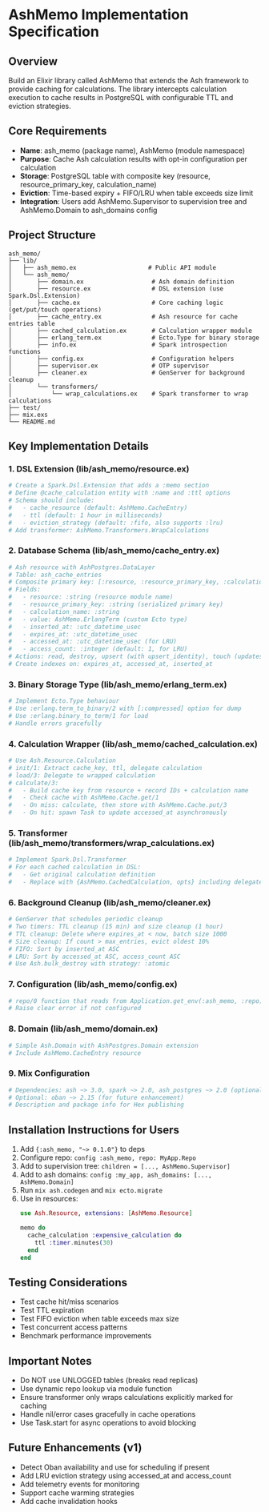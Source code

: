 # AshMemo Implementation Specification

## Overview
Build an Elixir library called AshMemo that extends the Ash framework to provide caching for calculations. The library intercepts calculation execution to cache results in PostgreSQL with configurable TTL and eviction strategies.

## Core Requirements
- **Name**: ash_memo (package name), AshMemo (module namespace)
- **Purpose**: Cache Ash calculation results with opt-in configuration per calculation
- **Storage**: PostgreSQL table with composite key (resource, resource_primary_key, calculation_name)
- **Eviction**: Time-based expiry + FIFO/LRU when table exceeds size limit
- **Integration**: Users add AshMemo.Supervisor to supervision tree and AshMemo.Domain to ash_domains config

## Project Structure
```
ash_memo/
├── lib/
│   ├── ash_memo.ex                    # Public API module
│   └── ash_memo/
│       ├── domain.ex                   # Ash domain definition
│       ├── resource.ex                 # DSL extension (use Spark.Dsl.Extension)
│       ├── cache.ex                    # Core caching logic (get/put/touch operations)
│       ├── cache_entry.ex              # Ash resource for cache entries table
│       ├── cached_calculation.ex       # Calculation wrapper module
│       ├── erlang_term.ex              # Ecto.Type for binary storage
│       ├── info.ex                     # Spark introspection functions
│       ├── config.ex                   # Configuration helpers
│       ├── supervisor.ex               # OTP supervisor
│       ├── cleaner.ex                  # GenServer for background cleanup
│       └── transformers/
│           └── wrap_calculations.ex    # Spark transformer to wrap calculations
├── test/
├── mix.exs
└── README.md
```

## Key Implementation Details

### 1. DSL Extension (lib/ash_memo/resource.ex)
```elixir
# Create a Spark.Dsl.Extension that adds a :memo section
# Define @cache_calculation entity with :name and :ttl options
# Schema should include:
#   - cache_resource (default: AshMemo.CacheEntry)
#   - ttl (default: 1 hour in milliseconds)
#   - eviction_strategy (default: :fifo, also supports :lru)
# Add transformer: AshMemo.Transformers.WrapCalculations
```

### 2. Database Schema (lib/ash_memo/cache_entry.ex)
```elixir
# Ash resource with AshPostgres.DataLayer
# Table: ash_cache_entries
# Composite primary key: [:resource, :resource_primary_key, :calculation_name]
# Fields:
#   - resource: :string (resource module name)
#   - resource_primary_key: :string (serialized primary key)
#   - calculation_name: :string
#   - value: AshMemo.ErlangTerm (custom Ecto type)
#   - inserted_at: :utc_datetime_usec
#   - expires_at: :utc_datetime_usec
#   - accessed_at: :utc_datetime_usec (for LRU)
#   - access_count: :integer (default: 1, for LRU)
# Actions: read, destroy, upsert (with upsert_identity), touch (updates accessed_at)
# Create indexes on: expires_at, accessed_at, inserted_at
```

### 3. Binary Storage Type (lib/ash_memo/erlang_term.ex)
```elixir
# Implement Ecto.Type behaviour
# Use :erlang.term_to_binary/2 with [:compressed] option for dump
# Use :erlang.binary_to_term/1 for load
# Handle errors gracefully
```

### 4. Calculation Wrapper (lib/ash_memo/cached_calculation.ex)
```elixir
# Use Ash.Resource.Calculation
# init/1: Extract cache_key, ttl, delegate calculation
# load/3: Delegate to wrapped calculation
# calculate/3: 
#   - Build cache key from resource + record IDs + calculation name
#   - Check cache with AshMemo.Cache.get/1
#   - On miss: calculate, then store with AshMemo.Cache.put/3
#   - On hit: spawn Task to update accessed_at asynchronously
```

### 5. Transformer (lib/ash_memo/transformers/wrap_calculations.ex)
```elixir
# Implement Spark.Dsl.Transformer
# For each cached calculation in DSL:
#   - Get original calculation definition
#   - Replace with {AshMemo.CachedCalculation, opts} including delegate
```

### 6. Background Cleanup (lib/ash_memo/cleaner.ex)
```elixir
# GenServer that schedules periodic cleanup
# Two timers: TTL cleanup (15 min) and size cleanup (1 hour)
# TTL cleanup: Delete where expires_at < now, batch size 1000
# Size cleanup: If count > max_entries, evict oldest 10%
# FIFO: Sort by inserted_at ASC
# LRU: Sort by accessed_at ASC, access_count ASC
# Use Ash.bulk_destroy with strategy: :atomic
```

### 7. Configuration (lib/ash_memo/config.ex)
```elixir
# repo/0 function that reads from Application.get_env(:ash_memo, :repo)
# Raise clear error if not configured
```

### 8. Domain (lib/ash_memo/domain.ex)
```elixir
# Simple Ash.Domain with AshPostgres.Domain extension
# Include AshMemo.CacheEntry resource
```

### 9. Mix Configuration
```elixir
# Dependencies: ash ~> 3.0, spark ~> 2.0, ash_postgres ~> 2.0 (optional)
# Optional: oban ~> 2.15 (for future enhancement)
# Description and package info for Hex publishing
```

## Installation Instructions for Users
1. Add `{:ash_memo, "~> 0.1.0"}` to deps
2. Configure repo: `config :ash_memo, repo: MyApp.Repo`
3. Add to supervision tree: `children = [..., AshMemo.Supervisor]`
4. Add to ash domains: `config :my_app, ash_domains: [..., AshMemo.Domain]`
5. Run `mix ash.codegen` and `mix ecto.migrate`
6. Use in resources:
   ```elixir
   use Ash.Resource, extensions: [AshMemo.Resource]
   
   memo do
     cache_calculation :expensive_calculation do
       ttl :timer.minutes(30)
     end
   end
   ```

## Testing Considerations
- Test cache hit/miss scenarios
- Test TTL expiration
- Test FIFO eviction when table exceeds max size
- Test concurrent access patterns
- Benchmark performance improvements

## Important Notes
- Do NOT use UNLOGGED tables (breaks read replicas)
- Use dynamic repo lookup via module function
- Ensure transformer only wraps calculations explicitly marked for caching
- Handle nil/error cases gracefully in cache operations
- Use Task.start for async operations to avoid blocking

## Future Enhancements (v1)
- Detect Oban availability and use for scheduling if present
- Add LRU eviction strategy using accessed_at and access_count
- Add telemetry events for monitoring
- Support cache warming strategies
- Add cache invalidation hooks
